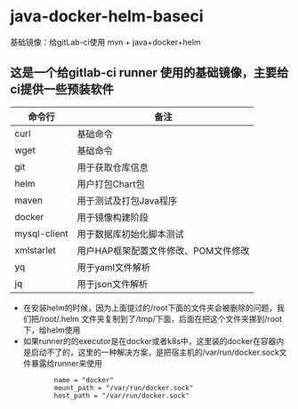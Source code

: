 # java-docker-helm-baseci
基础镜像：给gitLab-ci使用 mvn + java+docker+helm

## 这是一个给gitlab-ci runner 使用的基础镜像，主要给ci提供一些预装软件

命令行 | 备注
---|---
curl | 基础命令
wget | 基础命令
git | 用于获取仓库信息
helm | 用户打包Chart包
maven | 用于测试及打包Java程序
docker | 用于镜像构建阶段
mysql-client | 用于数据库初始化脚本测试
xmlstarlet | 用户HAP框架配置文件修改、POM文件修改
yq | 用于yaml文件解析
jq | 用于json文件解析

- 在安装helm的时候，因为上面提过的/root下面的文件夹会被删除的问题，我们把/root/.helm 文件夹复制到了/tmp/下面，后面在把这个文件夹挪到/root 下，给helm使用
- 如果runner的的executor是在docker或者k8s中，这里装的docker在容器内是启动不了的，这里的一种解决方案，是把宿主机的/var/run/docker.sock文件暴露给runner来使用

```[[runners.kubernetes.volumes.host_path]]
           name = "docker"
           mount_path = "/var/run/docker.sock"
           host_path = "/var/run/docker.sock" 
```


